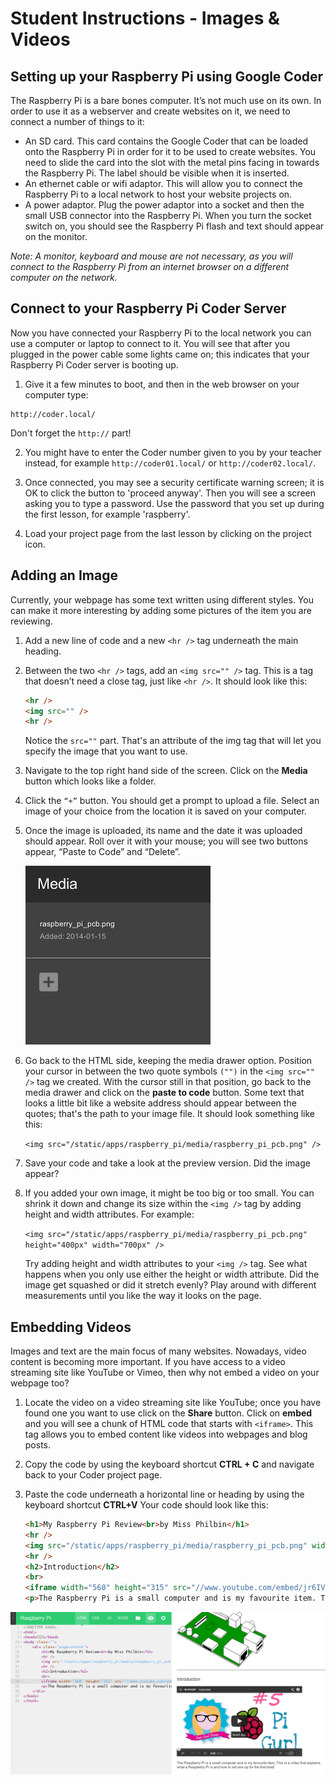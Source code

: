 # Student Instructions - Images & Videos

## Setting up your Raspberry Pi using Google Coder

The Raspberry Pi is a bare bones computer. It’s not much use on its own. In order to use it as a webserver and create websites on it, we need to connect a number of things to it:

- An SD card. This card contains the Google Coder that can be loaded onto the Raspberry Pi in order for it to be used to create websites. You need to slide the card into the slot with the metal pins facing in towards the Raspberry Pi. The label should be visible when it is inserted.
- An ethernet cable or wifi adaptor. This will allow you to connect the Raspberry Pi to a local network to host your website projects on.
- A power adaptor. Plug the power adaptor into a socket and then the small USB connector into the Raspberry Pi. When you turn the socket switch on, you should see the Raspberry Pi flash and text should appear on the monitor.

*Note: A monitor, keyboard and mouse are not necessary, as you will connect to the Raspberry Pi from an internet browser on a different computer on the network.*

## Connect to your Raspberry Pi Coder Server

Now you have connected your Raspberry Pi to the local network you can use a computer or laptop to connect to it. You will see that after you plugged in the power cable some lights came on; this indicates that your Raspberry Pi Coder server is booting up. 

1. Give it a few minutes to boot, and then in the web browser on your computer type:

  ```
  http://coder.local/
  ```
  Don't forget the `http://` part!

2. You might have to enter the Coder number given to you by your teacher instead, for example `http://coder01.local/` or `http://coder02.local/`.  

3. Once connected, you may see a security certificate warning screen; it is OK to click the button to 'proceed anyway'. Then you will see a screen asking you to type a password. Use the password that you set up during the first lesson, for example 'raspberry'.

4. Load your project page from the last lesson by clicking on the project icon.

## Adding an Image

Currently, your webpage has some text written using different styles. You can make it more interesting by adding some pictures of the item you are reviewing.

1. Add a new line of code and a new `<hr />` tag underneath the main heading.

2. Between the two `<hr />` tags, add an `<img src="" />` tag. This is a tag that doesn’t need a close tag, just like `<hr />`. It should look like this: 

	```html
	<hr />
	<img src="" />
	<hr />
	```
	
	Notice the `src=""` part. That's an attribute of the img tag that will let you specify the image that you want to use.

3. Navigate to the top right hand side of the screen. Click on the **Media** button which looks like a folder.

4. Click the `“+”` button. You should get a prompt to upload a file. Select an image of your choice from the location it is saved on your computer.

5. Once the image is uploaded, its name and the date it was uploaded should appear. Roll over it with your mouse; you will see two buttons appear, “Paste to Code” and “Delete”.

	![](images/adding-media.png) 

6. Go back to the HTML side, keeping the media drawer option. Position your cursor in between the two quote symbols `("")` in the `<img src="" />` tag we created. With the cursor still in that position, go back to the media drawer and click on the **paste to code** button. Some text that looks a little bit like a website address should appear between the quotes; that's the path to your image file. It should look something like this:

	`<img src="/static/apps/raspberry_pi/media/raspberry_pi_pcb.png" />`

7. Save your code and take a look at the preview version. Did the image appear?

8. If you added your own image, it might be too big or too small. You can shrink it down and change its size within the `<img />` tag by adding height and width attributes. For example:

	`<img src="/static/apps/raspberry_pi/media/raspberry_pi_pcb.png" height="400px" width="700px" />`
	
	Try adding height and width attributes to your `<img />` tag. See what happens when you only use either the height or width attribute. Did the image get squashed or did it stretch evenly? Play around with different measurements until you like the way it looks on the page.


## Embedding Videos

Images and text are the main focus of many websites. Nowadays, video content is becoming more important. If you have access to a video streaming site like YouTube or Vimeo, then why not embed a video on your webpage too?

1. Locate the video on a video streaming site like YouTube; once you have found one you want to use click on the **Share** button. Click on **embed** and you will see a chunk of HTML code that starts with `<iframe>`. This tag allows you to embed content like videos into webpages and blog posts.

2. Copy the code by using the keyboard shortcut **CTRL + C** and navigate back to your Coder project page.

3. Paste the code underneath a horizontal line or heading by using the keyboard shortcut **CTRL+V** Your code should look like this:

	```html
	<h1>My Raspberry Pi Review<br>by Miss Philbin</h1>
	<hr />
    <img src="/static/apps/raspberry_pi/media/raspberry_pi_pcb.png" width="400" />
    <hr />
    <h2>Introduction</h2>
    <br>
    <iframe width="560" height="315" src="//www.youtube.com/embed/jr6IVLZmp28?list=PL455284BB15D6E8F0" frameborder="0" allowfullscreen></iframe>
    <p>The Raspberry Pi is a small computer and is my favourite item. This is a video that explains what a Raspberry Pi is and how to set one up for the first time!</p>
	```


![](images/video.png)



